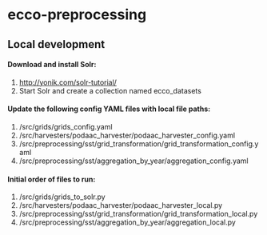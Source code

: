 # ecco-preprocessing

## Local development
#### Download and install Solr:
1. http://yonik.com/solr-tutorial/
2. Start Solr and create a collection named ecco_datasets

#### Update the following config YAML files with local file paths:
1. /src/grids/grids_config.yaml
2. /src/harvesters/podaac_harvester/podaac_harvester_config.yaml
3. /src/preprocessing/sst/grid_transformation/grid_transformation_config.yaml
4. /src/preprocessing/sst/aggregation_by_year/aggregation_config.yaml

#### Initial order of files to run:
1. /src/grids/grids_to_solr.py
2. /src/harvesters/podaac_harvester/podaac_harvester_local.py
3. /src/preprocessing/sst/grid_transformation/grid_transformation_local.py
4. /src/preprocessing/sst/aggregation_by_year/aggregation_local.py
